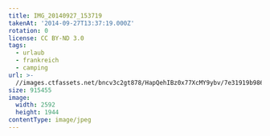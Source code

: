 ```yaml
---
title: IMG_20140927_153719
takenAt: '2014-09-27T13:37:19.000Z'
rotation: 0
license: CC BY-ND 3.0
tags:
  - urlaub
  - frankreich
  - camping
url: >-
  //images.ctfassets.net/bncv3c2gt878/HapQehIBz0x77XcMY9ybv/7e31919b986c1cf938717f8e90efed86/img_20140927_153719_28313143595_o
size: 915455
image:
  width: 2592
  height: 1944
contentType: image/jpeg
---
```


